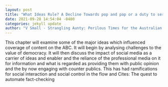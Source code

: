 ```yaml
--- 
layout: post 
title: "What Ideas Rule? A Decline Towards pop and pap or a duty to serve?" 
date: 2021-09-28 14:54:04 -0400 
categories: jekyll update 
author: "V Small - Strangling Aunty: Perilous Times for the Australian , 2021" 
--- 
```

This chapter will examine some of the major ideas which influenced coverage of content on the ABC. It will begin by analysing challenges to the value of democracy. It will then discuss the impact of social media as a carrier of ideas and enabler and the reliance of the professional media on it for information and what is regarded as providing them with public opinion and the by now engaging with counter publics. This has had ramifications for social interaction and social control in the flow and Cites: The quest to automate fact-checking